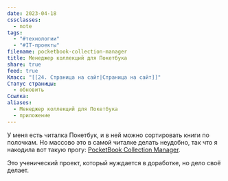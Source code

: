 ```yaml
---
date: 2023-04-18
cssclasses:
  - note
tags:
  - "#технологии"
  - "#IT-проекты"
filename: pocketbook-collection-manager
title: Менеджер коллекций для Покетбука
share: true
feed: true
Класс: "[[24. Страница на сайт|Страница на сайт]]"
Статус страницы:
  - обновить
Ссылка:
aliases:
  - Менеджер коллекций для Покетбука
  - приложение
---
```


У меня есть читалка Покетбук, и в ней можно сортировать книги по полочкам. Но массово это в самой читалке делать неудобно, так что я накодила вот такую прогу: [PocketBook Collection Manager](https://github.com/anareaty/PocketBook_Collection_Manager).

Это ученический проект, который нуждается в доработке, но дело своё делает.
